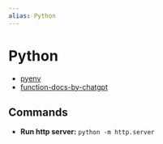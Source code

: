```yaml
---
alias: Python
---
```

# Python

- [pyenv](pyenv.md)
- [function-docs-by-chatgpt](function-docs-by-chatgpt.md)

## Commands

-  **Run http server:** `python -m http.server`